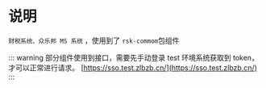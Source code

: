 # 说明

`财税系统、众乐邦 MS 系统` ，使用到了 `rsk-commom`包组件

::: warning
部分组件使用到接口，需要先手动登录 test 环境系统获取到 token，才可以正常进行请求。
[https://sso.test.zlbzb.cn/](https://sso.test.zlbzb.cn/)
:::

